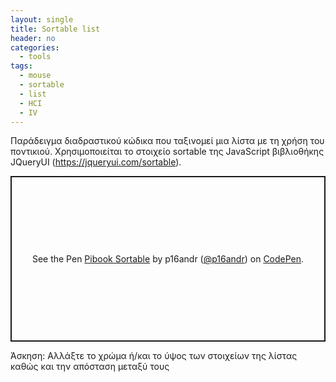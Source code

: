 ```yaml
---
layout: single
title: Sortable list
header: no
categories:
  - tools
tags:
  - mouse
  - sortable
  - list
  - HCI
  - IV
---
```


Παράδειγμα διαδραστικού κώδικα που ταξινομεί μια λίστα με τη χρήση του ποντικιού. Χρησιμοποιείται το στοιχείο sortable  της JavaScript βιβλιοθήκης JQueryUI (https://jqueryui.com/sortable).

<p class="codepen" data-height="265" data-theme-id="light" data-default-tab="html,result" data-user="p16andr" data-slug-hash="KKMGyXy" style="height: 265px; box-sizing: border-box; display: flex; align-items: center; justify-content: center; border: 2px solid; margin: 1em 0; padding: 1em;" data-pen-title="Pibook Sortable"> <span>See the Pen <a href="https://codepen.io/p16andr/pen/KKMGyXy"> Pibook Sortable</a> by p16andr (<a href="https://codepen.io/p16andr">@p16andr</a>) on <a href="https://codepen.io">CodePen</a>.</span> </p>
<script async src="https://static.codepen.io/assets/embed/ei.js"></script>

Άσκηση: Αλλάξτε το χρώμα ή/και το ύψος των στοιχείων της λίστας καθώς και την απόσταση μεταξύ τους
